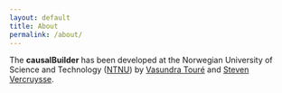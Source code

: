 ```yaml
---
layout: default
title: About
permalink: /about/
---
```


The __causalBuilder__ has been developed at the Norwegian University of Science and Technology ([NTNU](https://www.ntnu.edu/)) by [Vasundra Touré](https://www.ntnu.edu/employees/vasundra.toure) and [Steven Vercruysse](https://www.ntnu.no/ansatte/steven.vercruysse).
